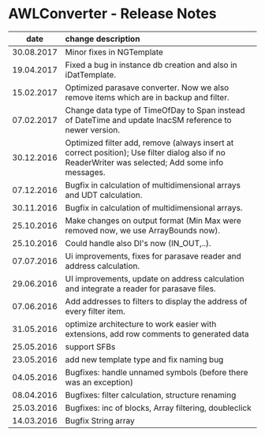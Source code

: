 # AWLConverter - Release Notes
|date      | change description |
|----------|:-------------|
|30.08.2017|Minor fixes in NGTemplate |
|19.04.2017|Fixed a bug in instance db creation and also in iDatTemplate.|
|15.02.2017|Optimized parasave converter. Now we also remove items which are in backup and filter.|
|07.02.2017|Change data type of TimeOfDay to Span instead of DateTime and update InacSM reference to newer version.|
|30.12.2016|Optimized filter add, remove (always insert at correct position); Use filter dialog also if no ReaderWriter was selected; Add some info messages.|
|07.12.2016|Bugfix in calculation of multidimensional arrays and UDT calculation.|
|30.11.2016|Bugfix in calculation of multidimensional arrays.|
|25.10.2016|Make changes on output format (Min Max were removed now, we use ArrayBounds now).|
|25.10.2016|Could handle also DI's now (IN_OUT,..).|
|07.07.2016|Ui improvements, fixes for parasave reader and address calculation.|
|29.06.2016|UI improvements, update on address calculation and integrate a reader for parasave files.|
|07.06.2016|Add addresses to filters to display the address of every filter item.|
|31.05.2016|optimize architecture to work easier with extensions, add row comments to generated data|
|25.05.2016|support SFBs|
|23.05.2016|add new template type and fix naming bug|
|04.05.2016|Bugfixes: handle unnamed symbols (before there was an exception)|
|08.04.2016|Bugfixes: filter calculation, structure renaming|
|25.03.2016|Bugfixes: inc of blocks, Array filtering, doubleclick|
|14.03.2016|Bugfix String array|

